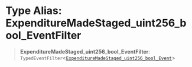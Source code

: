 # Type Alias: ExpenditureMadeStaged\_uint256\_bool\_EventFilter

> **ExpenditureMadeStaged\_uint256\_bool\_EventFilter**: `TypedEventFilter`\<[`ExpenditureMadeStaged_uint256_bool_Event`](ExpenditureMadeStaged_uint256_bool_Event.md)\>
